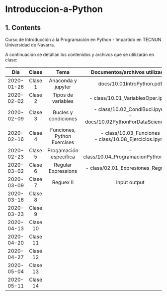 # Introduccion-a-Python

## 1. Contents

Curso de Introducción a la Programación en Python - Impartido en TECNUN Universidad de Navarra.

A continuación se detallan los contenidos y archivos que se utilizarán en clase:

|    Día     |  Clase   |            Tema             |                    Documentos/archivos utilizados                     | Práctica |
| :--------: | :------: | :-------------------------: | :-------------------------------------------------------------------: | :------: |
| 2020-01-26 | Clase 1  |     Anaconda y jupyter      |                       docs/10.01IntroPython.pdf                       |          |
| 2020-02-02 | Clase 2  |     Tipos de variables      |                   - class/10.01_VariablesOper.ipynb                   |          |
| 2020-02-09 | Clase 3  |    Bucles y condiciones     | - class/10.02_CondiBucl.ipynb<br>- docs/10.02PythonForDataScience.pdf |          |
| 2020-02-16 | Clase 4  | Funciones, Python Exercises |       - class/10.03_Funciones<br>- class/10.08_Ejercicios.ipynb       |  10.08   |
| 2020-02-23 | Clase 5  |   Progamación específica    |                - class/10.04_ProgramacionPython.ipynb                 |  10.05   |
| 2020-03-02 | Clase 6  |     Regular Expressions     |       - class/02.01_Expresiones_Regulares                             |          |
| 2020-03-09 | Clase 7  |   Reguex II | input output  |         https://regexone.com/ | 02.02_input_output | git              |          |
| 2020-03-16 | Clase 8  |                             |                                                                       |          |
| 2020-03-23 | Clase 9  |                             |                                                                       |          |
| 2020-04-13 | Clase 10 |                             |                                                                       |          |
| 2020-04-20 | Clase 11 |                             |                                                                       |          |
| 2020-04-27 | Clase 12 |                             |                                                                       |          |
| 2020-05-04 | Clase 13 |                             |                                                                       |          |
| 2020-05-11 | Clase 14 |                             |                                                                       |          |
